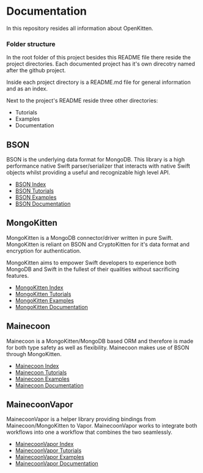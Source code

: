 # Documentation
In this repository resides all information about OpenKitten.

### Folder structure

In the root folder of this project besides this README file there reside the project directories. Each documented project has it's own direcotry named after the github project.

Inside each project directory is a README.md file for general information and as an index.

Next to the project's README reside three other directories:

- Tutorials
- Examples
- Documentation

## BSON

BSON is the underlying data format for MongoDB. This library is a high performance native Swift parser/serializer that interacts with native Swift objects whilst providing a useful and recognizable high level API.

- [BSON Index](BSON/README.md)
- [BSON Tutorials](BSON/Tutorials/README.md)
- [BSON Examples](BSON/Examples/README.md)
- [BSON Documentation](BSON/Documentation/README.md)

## MongoKitten

MongoKitten is a MongoDB connector/driver written in pure Swift. MongoKitten is reliant on BSON and CryptoKitten for it's data format and encryption for authentication.

MongoKitten aims to empower Swift developers to experience both MongoDB and Swift in the fullest of their qualities without sacrificing features.

- [MongoKitten Index](MongoKitten/README.md)
- [MongoKitten Tutorials](MongoKitten/Tutorials/README.md)
- [MongoKitten Examples](MongoKitten/Examples/README.md)
- [MongoKitten Documentation](MongoKitten/Documentation/README.md)

## Mainecoon

Mainecoon is a MongoKitten/MongoDB based ORM and therefore is made for both type safety as well as flexibility. Mainecoon makes use of BSON through MongoKitten.

- [Mainecoon Index](Mainecoon/README.md)
- [Mainecoon Tutorials](Mainecoon/Tutorials/README.md)
- [Mainecoon Examples](Mainecoon/Examples/README.md)
- [Mainecoon Documentation](Mainecoon/Documentation/README.md)

## MainecoonVapor

MainecoonVapor is a helper library providing bindings from Mainecoon/MongoKitten to Vapor. MainecoonVapor works to integrate both workflows into one a workflow that combines the two seamlessly.

- [MainecoonVapor Index](MainecoonVapor/README.md)
- [MainecoonVapor Tutorials](MainecoonVapor/Tutorials/README.md)
- [MainecoonVapor Examples](MainecoonVapor/Examples/README.md)
- [MainecoonVapor Documentation](MainecoonVapor/Documentation/README.md)